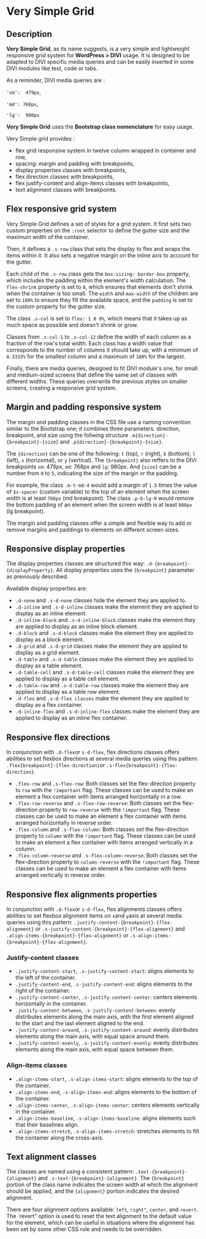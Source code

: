 # Very Simple Grid

## Description
**Very Simple Grid**, as its name suggests, is a very simple and lightweight responsive grid system for **WordPress > DIVI** usage. It is designed to be adapted to DIVI specific media queries and can be easily inserted in some DIVI modules like text, code or tabs.

As a reminder, DIVI media queries are :

`'sm':  479px`,

`'md': 768px`,

`'lg':  980px`

**Very Simple Grid** uses the **Bootstrap class nomenclature** for easy usage.

Very Simple grid provides :
- flex grid responsive system in twelve column wrapped in container and row,
- spacing: margin and padding with breakpoints,
- display properties classes with breakpoints,
- flex direction classes with breakpoints,
- flex justify-content and align-items classes with breakpoints,
- text alignment classes with breakpoints.


## Flex responsive grid system

Very Simple Grid defines a set of styles for a grid system. It first sets two custom properties on the `:root` selector to define the gutter size and the maximum width of the container.

Then, it defines a `.s-row` class that sets the display to flex and wraps the items within it. It also sets a negative margin on the inline axis to account for the gutter.

Each child of the `.s-row` class gets the `box-sizing: border-box` property, which includes the padding within the element's width calculation. The `flex-shrink` property is set to `0`, which ensures that elements don't shrink when the container is too small. The `width` and `max-width` of the children are set to `100%` to ensure they fill the available space, and the `padding` is set to the custom property for the gutter size.

The class `.s-col` is set to `flex: 1 0 0%`, which means that it takes up as much space as possible and doesn't shrink or grow.

Classes from `.s-col-1` to `.s-col-12` define the width of each column as a fraction of the row's total width. Each class has a width value that corresponds to the number of columns it should take up, with a minimum of `8.3333%` for the smallest column and a maximum of `100%` for the largest.

Finally, there are media queries, designed to fit DIVI module's one, for small and medium-sized screens that define the same set of classes with different widths. These queries overwrite the previous styles on smaller screens, creating a responsive grid system.


## Margin and padding responsive system

The margin and padding classes in the CSS file use a naming convention similar to the Bootstrap one; it combines three parameters: direction, breakpoint, and size using the follwing structure `.m{direction}-{breakpoint}-{size}` and `.p{direction}-{breakpoint}-{size}`.

The `{direction}` can be one of the following: `t` (top), `r` (right), `b` (bottom),  `l` (left), `x` (horizontal), or `y` (vertical). 
The `{breakpoint}` also reffers to the DIVI breakpoints `sm`: 479px, `md`: 768px and `lg`: 980px.
And `{size}` can be a number from `0` to `5`, indicating the size of the margin or the padding.

For example, the class `.m-t-md-4` would add a margin of `1.5` times the value of `$s-spacer` (custom variable) to the top of an element when the screen width is at least `768px` (md breakpoint). The class `.p-b-lg-0` would remove the bottom padding of an element when the screen width is at least `980px` (lg breakpoint).

The margin and padding classes offer a simple and flexible way to add or remove margins and paddings to elements on different screen sizes.

## Responsive display properties

The display properties classes are structured this way: `.d-{breakpoint}-{displayProperty}`.
All display properties uses the `{breakpoint}` parameter as previously described.

Available display properties are:
- `.d-none` and `.s-d-none` classes hide the element they are applied to.
- `.d-inline` and `.s-d-inline` classes make the element they are applied to display as an inline element.
- `.d-inline-block` and `.s-d-inline-block` classes make the element they are applied to display as an inline block element.
- `.d-block` and `.s-d-block` classes make the element they are applied to display as a block element.
- `.d-grid` and `.s-d-grid` classes make the element they are applied to display as a grid element.
- `.d-table` and `.s-d-table` classes make the element they are applied to display as a table element.
- `.d-table-cell` and `.s-d-table-cell` classes make the element they are applied to display as a table cell element.
- `.d-table-row` and `.s-d-table-row` classes make the element they are applied to display as a table row element.
- `.d-flex` and `.s-d-flex classes` make the element they are applied to display as a flex container.
- `.d-inline-flex` and `.s-d-inline-flex` classes make the element they are applied to display as an inline flex container.

## Responsive flex directions

In conjunction with `.d-flex`or `s-d-flex`, flex directions classes offers abilities to set flexbox directions at several media queries using this pattern: `.flex{breakpoint}-{flex-direction}`or `.s-flex{breakpoint}-{flex-direction}`.

- `.flex-row` and `.s-flex-row`: Both classes set the flex-direction property to `row` with the `!important` flag. These classes can be used to make an element a flex container with items arranged horizontally in a row.
- `.flex-row-reverse` and `.s-flex-row-reverse`: Both classes set the flex-direction property to `row-reverse` with the `!important` flag. These classes can be used to make an element a flex container with items arranged horizontally in reverse order.
- `.flex-column` and `.s-flex-column`: Both classes set the flex-direction property to `column` with the `!important` flag. These classes can be used to make an element a flex container with items arranged vertically in a column.
- `.flex-column-reverse` and `.s-flex-column-reverse`: Both classes set the flex-direction property to `column-reverse` with the `!important` flag. These classes can be used to make an element a flex container with items arranged vertically in reverse order.

## Responsive flex alignments properties

In conjunction with `.d-flex`or `s-d-flex`, flex alignments classes offers abilities to set flexbox alignment items on `x`and `y`axis at several media queries using this pattern: `.justify-content-{breakpoint}-{flex-alignment}` or `.s-justify-content-{breakpoint}-{flex-alignment}` and `.align-items-{breakpoint}-{flex-alignment}` or `.s-align-items-{breakpoint}-{flex-alignment}`.

### Justify-content classes

- `.justify-content-start`, `.s-justify-content-start`: aligns elements to the left of the container.
- `.justify-content-end`, `.s-justify-content-end`: aligns elements to the right of the container.
- `.justify-content-center`, `.s-justify-content-center`: centers elements horizontally in the container.
- `.justify-content-between`, `.s-justify-content-between`: evenly distributes elements along the main axis, with the first element aligned to the start and the last element aligned to the end.
- `.justify-content-around`, `.s-justify-content-around`: evenly distributes elements along the main axis, with equal space around them.
- `.justify-content-evenly`, `.s-justify-content-evenly`: evenly distributes elements along the main axis, with equal space between them.

### Align-items classes

- `.align-items-start`, `.s-align-items-start`: aligns elements to the top of the container.
- `.align-items-end`, `.s-align-items-end`: aligns elements to the bottom of the container.
- `.align-items-center`, `.s-align-items-center`: centers elements vertically in the container.
- `.align-items-baseline`, `.s-align-items-baseline`: aligns elements such that their baselines align.
- `.align-items-stretch`, `.s-align-items-stretch`: stretches elements to fill the container along the cross-axis.

## Text alignment classes

The classes are named using a consistent pattern: `.text-{breakpoint}-{alignment}` and `.s-text-{breakpoint}-{alignment}`. The `{breakpoint}` portion of the class name indicates the screen width at which the alignment should be applied, and the `{alignment}` portion indicates the desired alignment.

There are four alignment options available: `left`, `right"`, `center`, and `revert`. The `revert" option is used to reset the text alignment to the default value for the element, which can be useful in situations where the alignment has been set by some other CSS rule and needs to be overridden.

